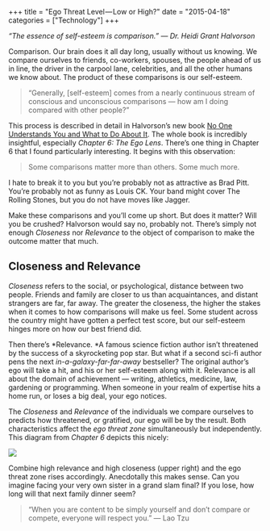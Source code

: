 +++
title = "Ego Threat Level — Low or High?"
date = "2015-04-18"
categories = ["Technology"]
+++

*“The essence of self-esteem is comparison.” — Dr. Heidi Grant Halvorson*

Comparison. Our brain does it all day long, usually without us knowing. We compare ourselves to friends, co-workers, spouses, the people ahead of us in line, the driver in the carpool lane, celebrities, and all the other humans we know about. The product of these comparisons is our self-esteem.

> “Generally, [self-esteem] comes from a nearly continuous stream of conscious and unconscious comparisons — how am I doing compared with other people?”

This process is described in detail in Halvorson’s new book [No One Understands You and What to Do About It](http://www.amazon.com/One-Understands-You-What-About/dp/1625274122). The whole book is incredibly insightful, especially *Chapter 6: The Ego Lens*. There’s one thing in Chapter 6 that I found particularly interesting. It begins with this observation:

> Some comparisons matter more than others. Some much more.

I hate to break it to you but you’re probably not as attractive as Brad Pitt. You’re probably not as funny as Louis CK. Your band might cover The Rolling Stones, but you do not have moves like Jagger.

Make these comparisons and you’ll come up short. But does it matter? Will you be crushed? Halvorson would say no, probably not. There’s simply not enough *Closeness* nor *Relevance* to the object of comparison to make the outcome matter that much.

## Closeness and Relevance

*Closeness* refers to the social, or psychological, distance between two people. Friends and family are closer to us than acquaintances, and distant strangers are far, far away. The greater the closeness, the higher the stakes when it comes to how comparisons will make us feel. Some student across the country might have gotten a perfect test score, but our self-esteem hinges more on how our best friend did.

Then there’s *Relevance. *A famous science fiction author isn’t threatened by the success of a skyrocketing pop star. But what if a second sci-fi author pens the next *in-a-galaxy-far-far-away* bestseller? The original author’s ego will take a hit, and his or her self-esteem along with it. Relevance is all about the domain of achievement — writing, athletics, medicine, law, gardening or programming. When someone in your realm of expertise hits a home run, or loses a big deal, your ego notices.

The *Closeness* and *Relevance* of the individuals we compare ourselves to predicts how threatened, or gratified, our ego will be by the result. Both characteristics affect the *ego threat zone* simultaneously but independently. This diagram from *Chapter 6* depicts this nicely:

![](/images/halverson-closeness-relevance.png)

Combine high relevance and high closeness (upper right) and the ego threat zone rises accordingly. Anecdotally this makes sense. Can you imagine facing your very own sister in a grand slam final? If you lose, how long will that next family dinner seem?

> “When you are content to be simply yourself and don’t compare or compete, everyone will respect you.” — Lao Tzu

